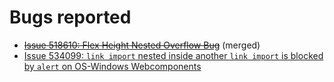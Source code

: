 # Bugs reported

* ~~[Issue 518610:	Flex Height Nested Overflow Bug](https://code.google.com/p/chromium/issues/detail?id=518610)~~ (merged)
* [Issue 534099:	`link import` nested inside another `link import` is blocked by `alert` on OS-Windows Webcomponents](https://code.google.com/p/chromium/issues/detail?id=534099)
